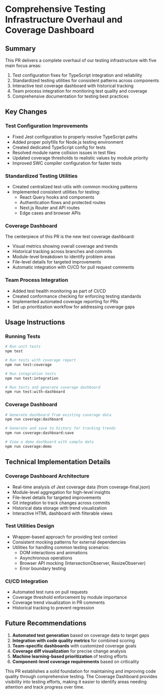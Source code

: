 # Comprehensive Testing Infrastructure Overhaul and Coverage Dashboard

## Summary
This PR delivers a complete overhaul of our testing infrastructure with five main focus areas:
1. Test configuration fixes for TypeScript integration and reliability
2. Standardized testing utilities for consistent patterns across components
3. Interactive test coverage dashboard with historical tracking
4. Team process integration for monitoring test quality and coverage
5. Comprehensive documentation for testing best practices

## Key Changes

### Test Configuration Improvements
- Fixed Jest configuration to properly resolve TypeScript paths
- Added proper polyfills for Node.js testing environment
- Created dedicated TypeScript config for tests
- Resolved module name collision issues in test files
- Updated coverage thresholds to realistic values by module priority
- Improved SWC compiler configuration for faster tests

### Standardized Testing Utilities
- Created centralized test-utils with common mocking patterns
- Implemented consistent utilities for testing:
  - React Query hooks and components
  - Authentication flows and protected routes
  - Next.js Router and API routes
  - Edge cases and browser APIs

### Coverage Dashboard
The centerpiece of this PR is the new test coverage dashboard:
- Visual metrics showing overall coverage and trends
- Historical tracking across branches and commits
- Module-level breakdown to identify problem areas
- File-level details for targeted improvements
- Automatic integration with CI/CD for pull request comments

### Team Process Integration
- Added test health monitoring as part of CI/CD
- Created conformance checking for enforcing testing standards
- Implemented automated coverage reporting for PRs
- Set up prioritization workflow for addressing coverage gaps

## Usage Instructions

### Running Tests
```bash
# Run unit tests
npm test

# Run tests with coverage report
npm run test:coverage

# Run integration tests
npm run test:integration

# Run tests and generate coverage dashboard
npm run test:with-dashboard
```

### Coverage Dashboard
```bash
# Generate dashboard from existing coverage data
npm run coverage:dashboard

# Generate and save to history for tracking trends
npm run coverage:dashboard:save

# View a demo dashboard with sample data
npm run coverage:demo
```

## Technical Implementation Details

### Coverage Dashboard Architecture
- Real-time analysis of Jest coverage data (from coverage-final.json)
- Module-level aggregation for high-level insights
- File-level details for targeted improvements
- Git integration to track changes across commits
- Historical data storage with trend visualization
- Interactive HTML dashboard with filterable views

### Test Utilities Design
- Wrapper-based approach for providing test context
- Consistent mocking patterns for external dependencies
- Utilities for handling common testing scenarios:
  - DOM interactions and animations
  - Asynchronous operations
  - Browser API mocking (IntersectionObserver, ResizeObserver)
  - Error boundary testing

### CI/CD Integration
- Automated test runs on pull requests
- Coverage threshold enforcement by module importance
- Coverage trend visualization in PR comments
- Historical tracking to prevent regression

## Future Recommendations

1. **Automated test generation** based on coverage data to target gaps
2. **Integration with code quality metrics** for combined scoring
3. **Team-specific dashboards** with customized coverage goals
4. **Coverage diff visualization** for precise change analysis
5. **Machine learning-based prioritization** of testing efforts
6. **Component-level coverage requirements** based on criticality

This PR establishes a solid foundation for maintaining and improving code quality through comprehensive testing. The Coverage Dashboard provides visibility into testing efforts, making it easier to identify areas needing attention and track progress over time.